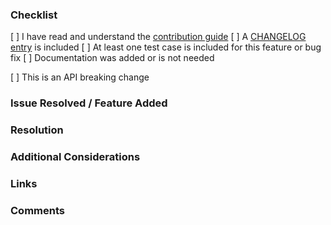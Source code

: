 ### Checklist

[ ] I have read and understand the [contribution guide](http://enactjs.com/docs/developer-guide/contributing/)
[ ] A [CHANGELOG entry](http://enactjs.com/docs/developer-guide/contributing/changelogs/) is included
[ ] At least one test case is included for this feature or bug fix
[ ] Documentation was added or is not needed

[ ] This is an API breaking change

### Issue Resolved / Feature Added
[//]: # (Describe the issue resolved or feature added by this pull request)


### Resolution
[//]: # (Does the code work as intended?)
[//]: # (What is the impact of this change and *why* was it made?)


### Additional Considerations
[//]: # (How should the change be tested?)
[//]: # (Are there any outstanding questions?)
[//]: # (Were any side-effects caused by the change?)


### Links
[//]: # (Related issues, references)


### Comments
